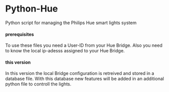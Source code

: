 # Python-Hue
Python script for managing the Philips Hue smart lights system

#### prerequisites
To use these files you need a User-ID from your Hue Bridge.
Also you need to know the local ip-adesss assigned to your Hue Bridge.

#### this version
In this version the local Bridge configuration is retreived and stored in a database file.
With this database new features will be added in an additional python file to controll the lights.
